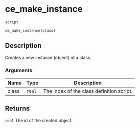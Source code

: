 # ce_make_instance
`script`
```gml
ce_make_instance(class)
```

## Description
Creates a new instance (object) of a class.

### Arguments
| Name | Type | Description |
| ---- | ---- | ----------- |
| class | `real` | The index of the class definition script. |

## Returns
`real` The id of the created object.